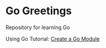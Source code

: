 # Go Greetings

Repository for learning Go

Using Go Tutorial: [Create a Go Module](https://go.dev/doc/tutorial/create-module)
